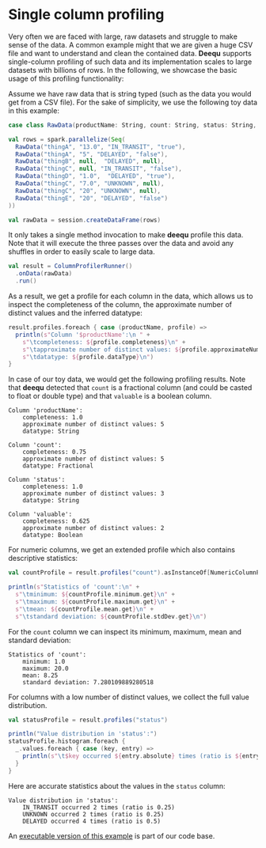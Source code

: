 # Single column profiling

Very often we are faced with large, raw datasets and struggle to make sense of the data. A common example might that we are given a huge CSV file and want to understand and clean the contained data. **Deequ** supports single-column profiling of such data and its implementation scales to large datasets with billions of rows. In the following, we showcase the basic usage of this profiling functionality:


Assume we have raw data that is string typed (such as the data you would get from a CSV file). For the sake of simplicity, we use the following toy data in this example:

```scala
case class RawData(productName: String, count: String, status: String, valuable: String)

val rows = spark.parallelize(Seq(
  RawData("thingA", "13.0", "IN_TRANSIT", "true"),
  RawData("thingA", "5", "DELAYED", "false"),
  RawData("thingB", null,  "DELAYED", null),
  RawData("thingC", null, "IN_TRANSIT", "false"),
  RawData("thingD", "1.0",  "DELAYED", "true"),
  RawData("thingC", "7.0", "UNKNOWN", null),
  RawData("thingC", "20", "UNKNOWN", null),
  RawData("thingE", "20", "DELAYED", "false")
))

val rawData = session.createDataFrame(rows)
``` 

It only takes a single method invocation to make **deequ** profile this data. Note that it will execute the three passes over the data and avoid any shuffles in order to easily scale to large data.
```scala
val result = ColumnProfilerRunner()
  .onData(rawData)
  .run()
```

As a result, we get a profile for each column in the data, which allows us to inspect the completeness of the column,
the approximate number of distinct values and the inferred datatype:

```scala
result.profiles.foreach { case (productName, profile) =>
  println(s"Column '$productName':\n " +
    s"\tcompleteness: ${profile.completeness}\n" +
    s"\tapproximate number of distinct values: ${profile.approximateNumDistinctValues}\n" +
    s"\tdatatype: ${profile.dataType}\n")
}
```

In case of our toy data, we would get the following profiling results. Note that **deequ** detected that `count` is a fractional column (and could be casted to float or double type) and that `valuable` is a boolean column. 

```
Column 'productName':
 	completeness: 1.0
	approximate number of distinct values: 5
	datatype: String

Column 'count':
 	completeness: 0.75
	approximate number of distinct values: 5
	datatype: Fractional

Column 'status':
 	completeness: 1.0
	approximate number of distinct values: 3
	datatype: String

Column 'valuable':
 	completeness: 0.625
	approximate number of distinct values: 2
	datatype: Boolean
```

For numeric columns, we get an extended profile which also contains descriptive statistics:
```scala
val countProfile = result.profiles("count").asInstanceOf[NumericColumnProfile]

println(s"Statistics of 'count':\n" +
  s"\tminimum: ${countProfile.minimum.get}\n" +
  s"\tmaximum: ${countProfile.maximum.get}\n" +
  s"\tmean: ${countProfile.mean.get}\n" +
  s"\tstandard deviation: ${countProfile.stdDev.get}\n")
```

For the `count` column we can inspect its minimum, maximum, mean and standard deviation:
```
Statistics of 'count':
	minimum: 1.0
	maximum: 20.0
	mean: 8.25
	standard deviation: 7.280109889280518
```

For columns with a low number of distinct values, we collect the full value distribution.
```scala
val statusProfile = result.profiles("status")

println("Value distribution in 'status':")
statusProfile.histogram.foreach {
  _.values.foreach { case (key, entry) =>
    println(s"\t$key occurred ${entry.absolute} times (ratio is ${entry.ratio})")
  }
}
```
Here are accurate statistics about the values in the `status` column:
```
Value distribution in 'status':
	IN_TRANSIT occurred 2 times (ratio is 0.25)
	UNKNOWN occurred 2 times (ratio is 0.25)
	DELAYED occurred 4 times (ratio is 0.5)
```

An [executable version of this example](https://github.com/awslabs/deequ/blob/master/src/main/scala/com/amazon/deequ/examples/DataProfilingExample.scala) is part of our code base.
